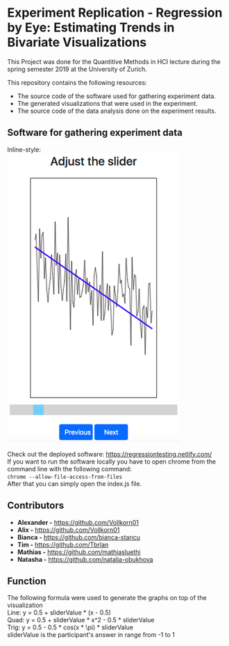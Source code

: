 # Experiment Replication - Regression by Eye: Estimating Trends in Bivariate Visualizations
This Project was done for the Quantitive Methods in HCI lecture during the spring semester 2019 at the University of Zurich.  

This repository contains the following resources:  
* The source code of the software used for gathering experiment data.
* The generated visualizations that were used in the experiment.
* The source code of the data analysis done on the experiment results.

## Software for gathering experiment data
Inline-style:  
![](screenshot.png) 

Check out the deployed software: <https://regressiontesting.netlify.com/>  
If you want to run the software locally you have to open chrome from the command line with the following command:  
`chrome --allow-file-access-from-files`  
After that you can simply open the index.js file.  

## Contributors
* __Alexander -__ <https://github.com/Vollkorn01>
* __Alix -__ <https://github.com/Vollkorn01>
* __Bianca -__ <https://github.com/bianca-stancu>
* __Tim -__ <https://github.com/Tbrlan>
* __Mathias -__ <https://github.com/mathiasluethi>
* __Natasha -__ <https://github.com/natalia-obukhova>

## Function  
The following formula were used to generate the graphs on top of the visualization  
Line: y = 0.5 + sliderValue * (x - 0.5)  
Quad: y = 0.5 + sliderValue * x^2 - 0.5 * sliderValue  
Trig: y = 0.5 - 0.5 * cos(x * \pi) * sliderValue  
sliderValue is the participant's answer in range from -1 to 1
